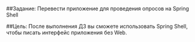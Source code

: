 ##Задание:
Перевести приложение для проведения опросов на Spring Shell

##Цель:
После выполнения ДЗ вы сможете использовать Spring Shell, чтобы писать интерфейс приложения без Web. 

